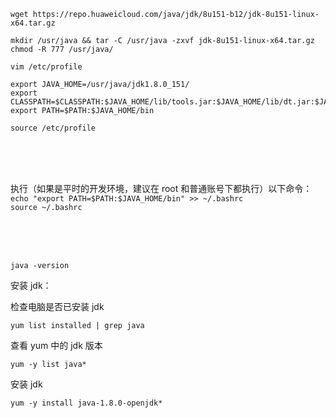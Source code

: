 
`wget https://repo.huaweicloud.com/java/jdk/8u151-b12/jdk-8u151-linux-x64.tar.gz`

`mkdir /usr/java && tar -C /usr/java -zxvf jdk-8u151-linux-x64.tar.gz`  
`chmod -R 777 /usr/java/`  






`vim /etc/profile`  

```
export JAVA_HOME=/usr/java/jdk1.8.0_151/  
export CLASSPATH=$CLASSPATH:$JAVA_HOME/lib/tools.jar:$JAVA_HOME/lib/dt.jar:$JAVA_HOME/lib  
export PATH=$PATH:$JAVA_HOME/bin  
```

`source /etc/profile`  














<br><br><br>

执行（如果是平时的开发环境，建议在 root 和普通账号下都执行）以下命令：  
`echo "export PATH=$PATH:$JAVA_HOME/bin" >> ~/.bashrc`   
`source ~/.bashrc`  











<br><br><br>

`java -version`  






安装 jdk：  

检查电脑是否已安装 jdk

`yum list installed | grep java`  

查看 yum 中的 jdk 版本    

`yum -y list java*`  

安装 jdk

`yum -y install java-1.8.0-openjdk*`